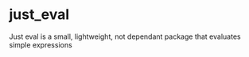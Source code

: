 # just_eval
Just eval is a small, lightweight, not dependant package that evaluates simple expressions 
